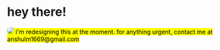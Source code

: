 # hey there!
<html>
<style>
img{
    border-radius:50%;
}
</style>
    </html>
<mark>
<img src="https://github.com/anshluu/anshluu/blob/main/willits-CA-sunrise.jpg?raw=true">
i'm redesigning this at the moment. for anything urgent, contact me at anshulm1669@gmail.com
</mark>


